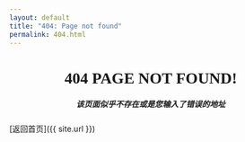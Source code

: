 ```yaml
---
layout: default
title: "404: Page not found"
permalink: 404.html
---
```


<div style=text-align:center;font-family:'Times New Roman','Noto Serif SC',serif;">
  
<h1>404 PAGE NOT FOUND!</h1>

<h5>该页面似乎不存在或是您输入了错误的地址</h5>

</div>

[返回首页]({{ site.url }})
